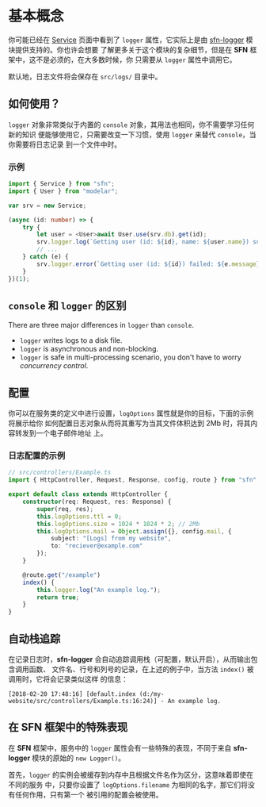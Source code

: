 <!-- title: 日志; order: 11 -->
# 基本概念

你可能已经在 [Service](./service) 页面中看到了 `logger` 属性，它实际上是由 
[sfn-logger](https://github.com/hyurl/sfn-logger) 模块提供支持的。你也许会想要
了解更多关于这个模块的复杂细节，但是在 **SFN** 框架中，这不是必须的，在大多数时候，你
只需要从 `logger` 属性中调用它。

默认地，日志文件将会保存在 `src/logs/` 目录中。

## 如何使用？

`logger` 对象非常类似于内置的 `console` 对象，其用法也相同，你不需要学习任何新的知识
便能够使用它，只需要改变一下习惯，使用 `logger` 来替代 `console`，当你需要将日志记录
到一个文件中时。 

### 示例

```typescript
import { Service } from "sfn";
import { User } from "modelar";

var srv = new Service;

(async (id: number) => {
    try {
        let user = <User>await User.use(srv.db).get(id);
        srv.logger.log(`Getting user (id: ${id}, name: ${user.name}) succeed.`);
        // ...
    } catch (e) {
        srv.logger.error(`Getting user (id: ${id}) failed: ${e.message}.`);
    }
})(1);
```

## `console` 和 `logger` 的区别

There are three major differences in `logger` than `console`. 

- `logger` writes logs to a disk file.
- `logger` is asynchronous and non-blocking.
- `logger` is safe in multi-processing scenario, you don't have to worry 
    *concurrency control*.

## 配置

你可以在服务类的定义中进行设置，`logOptions` 属性就是你的目标，下面的示例将展示给你
如何配置日志对象从而将其重写为当其文件体积达到 2Mb 时，将其内容转发到一个电子邮件地址
上。

### 日志配置的示例

```typescript
// src/controllers/Example.ts
import { HttpController, Request, Response, config, route } from "sfn";

export default class extends HttpController {
    constructor(req: Request, res: Response) {
        super(req, res);
        this.logOptions.ttl = 0;
        this.logOptions.size = 1024 * 1024 * 2; // 2Mb
        this.logOptions.mail = Object.assign({}, config.mail, {
            subject: "[Logs] from my website",
            to: "reciever@example.com"
        });
    }

    @route.get("/example")
    index() {
        this.logger.log("An example log.");
        return true;
    }
}
```

## 自动栈追踪

在记录日志时，**sfn-logger** 会自动追踪调用栈（可配置，默认开启），从而输出包含调用函数、
文件名、行号和列号的记录，在上述的例子中，当方法 `index()` 被调用时，它将会记录类似这样
的信息：

```plain
[2018-02-20 17:48:16] [default.index (d:/my-website/src/controllers/Example.ts:16:24)] - An example log.
```

## 在 **SFN** 框架中的特殊表现

在 **SFN** 框架中，服务中的 `logger` 属性会有一些特殊的表现，不同于来自 
**sfn-logger** 模块的原始的 `new Logger()`。

首先，`logger` 的实例会被缓存到内存中且根据文件名作为区分，这意味着即使在不同的服务
中，只要你设置了 `logOptions.filename` 为相同的名字，那它们将没有任何作用，只有第一个
被引用的配置会被使用。